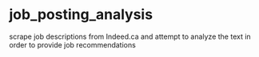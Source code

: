 # job_posting_analysis
scrape job descriptions from Indeed.ca and attempt to analyze the text in order to provide job recommendations
